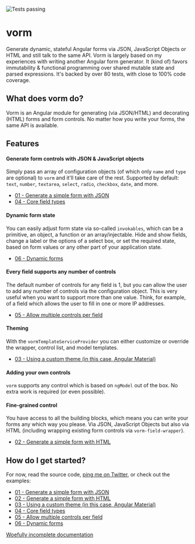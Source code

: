 ![Tests passing](https://travis-ci.org/plestik/vorm.svg?branch=master)
# vorm
Generate dynamic, stateful Angular forms via JSON, JavaScript Objects or HTML and still talk to the same API. Vorm is largely based on my experiences with writing another Angular form generator. It (kind of) favors immutability & functional programming over shared mutable state and parsed expressions. It's backed by over 80 tests, with close to 100% code coverage.

## What does vorm do?

Vorm is an Angular module for generating (via JSON/HTML) and decorating (HTML) forms and form controls. No matter how you write your forms, the same API is available. 

## Features

#### Generate form controls with JSON & JavaScript objects 

Simply pass an array of configuration objects (of which only `name` and `type` are optional) to `vorm` and it'll take care of the rest. Supported by default: `text`, `number`, `textarea`, `select`, `radio`, `checkbox`, `date`, and more.

* [01 - Generate a simple form with JSON](http://plestik.github.io/vorm/examples/01/)
* [04 - Core field types](http://plestik.github.io/vorm/examples/04/)

#### Dynamic form state

You can easily adjust form state via so-called `invokables`, which can be a primitive, an object, a function or an array/injectable. Hide and show fields, change a label or the  options of a select box, or set the required state, based on form values or any other part of your application state.

* [06 - Dynamic forms](http://plestik.github.io/vorm/examples/06/)

#### Every field supports any number of controls

The default number of controls for any field is 1, but you can allow the user to add any number of controls via the configuration object. This is very useful when you want to support more than one value. Think, for example, of a field which allows the user to fill in one or more IP addresses.

* [05 - Allow multiple controls per field](http://plestik.github.io/vorm/examples/05/)

#### Theming

With the `vormTemplateServiceProvider` you can either customize or override the wrapper, control list, and model templates.

* [03 - Using a custom theme (in this case, Angular Material)](http://plestik.github.io/vorm/examples/03/)

#### Adding your own controls

`vorm` supports any control which is based on `ngModel` out of the box. No extra work is required (or even possible).

#### Fine-grained control

You have access to all the building blocks, which means you can write your forms any which way you please. Via JSON, JavaScript Objects but also via HTML (including wrapping existing form controls via `vorm-field-wrapper`).

* [02 - Generate a simple form with HTML](http://plestik.github.io/vorm/examples/02/)

## How do I get started?

For now, read the source code, [ping me on Twitter](https://twitter.com/plestik), or check out the examples:
* [01 - Generate a simple form with JSON](http://plestik.github.io/vorm/examples/01/)
* [02 - Generate a simple form with HTML](http://plestik.github.io/vorm/examples/02/)
* [03 - Using a custom theme (in this case, Angular Material)](http://plestik.github.io/vorm/examples/03/)
* [04 - Core field types](http://plestik.github.io/vorm/examples/04/)
* [05 - Allow multiple controls per field](http://plestik.github.io/vorm/examples/05/)
* [06 - Dynamic forms](http://plestik.github.io/vorm/examples/06/)

[Woefully incomplete documentation](http://plestik.github.io/docs/partials/api/vorm/index.html)